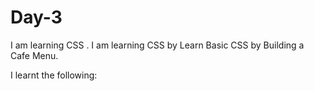 # Day-3
I am  learning CSS . I am learning CSS by Learn Basic CSS by Building a Cafe Menu.

I learnt the following: